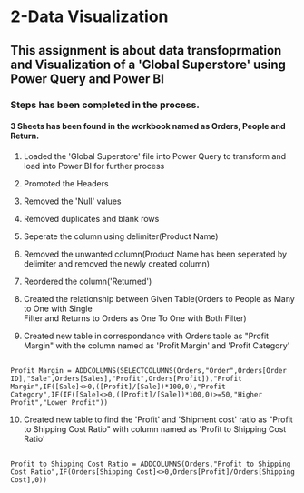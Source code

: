 # 2-Data Visualization

## This assignment is about data transfoprmation and Visualization of a 'Global Superstore' using Power Query and Power BI

### Steps has been completed in the process.

#### 3 Sheets has been found in the workbook named as Orders, People and Return.

1. Loaded the 'Global Superstore' file into Power Query to transform and load into Power  BI for further process

2. Promoted the Headers

3. Removed the 'Null' values

4. Removed duplicates and blank rows

5. Seperate the column using delimiter(Product Name)

6. Removed the unwanted column(Product Name has been seperated by delimiter and removed the newly created column)

7. Reordered the column('Returned')

8. Created the relationship between Given Table(Orders to People as Many to One with Single  
Filter and Returns to Orders as One To One with Both Filter)

9. Created new table in correspondance with Orders table as "Profit Margin" with the column named as 'Profit Margin' and 'Profit Category'
##
    Profit Margin = ADDCOLUMNS(SELECTCOLUMNS(Orders,"Order",Orders[Order ID],"Sale",Orders[Sales],"Profit",Orders[Profit]),"Profit Margin",IF([Sale]<>0,([Profit]/[Sale])*100,0),"Profit Category",IF(IF([Sale]<>0,([Profit]/[Sale])*100,0)>=50,"Higher Profit","Lower Profit"))

10. Created new table to find the 'Profit' and 'Shipment cost' ratio as "Profit to Shipping Cost Ratio" with column named as 'Profit to Shipping Cost Ratio'
##
    Profit to Shipping Cost Ratio = ADDCOLUMNS(Orders,"Profit to Shipping Cost Ratio",IF(Orders[Shipping Cost]<>0,Orders[Profit]/Orders[Shipping Cost],0))

